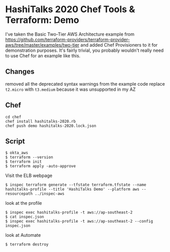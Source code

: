 # HashiTalks 2020 Chef Tools & Terraform: Demo

I've taken the Basic Two-Tier AWS Architecture example from https://github.com/terraform-providers/terraform-provider-aws/tree/master/examples/two-tier and added Chef Provisioners to it for demonstration purposes. It's fairly trivial, you probably wouldn't really need to use Chef for an example like this.

## Changes
removed all the deprecated syntax warnings from the example code
replace `t2.micro` with `t3.medium` because it was unsupported in my AZ

## Chef
```
cd chef
chef install hashitalks-2020.rb
chef push demo hashitalks-2020.lock.json
```

## Script

```
$ okta_aws
$ terraform --version
$ terraform init
$ terraform apply -auto-approve
```
Visit the ELB webpage
```
$ inspec terraform generate --tfstate terraform.tfstate --name hashitalks-profile --title 'HashiTalks Demo' --platform aws --resourcepath ../inspec-aws
```
look at the profile
```
$ inspec exec hashitalks-profile -t aws://ap-southeast-2
$ cat inspec.json
$ inspec exec hashitalks-profile -t aws://ap-southeast-2 --config inspec.json
```
look at Automate
```
$ terraform destroy
```
